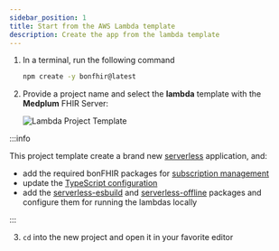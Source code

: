 ```yaml
---
sidebar_position: 1
title: Start from the AWS Lambda template
description: Create the app from the lambda template
---
```


1. In a terminal, run the following command

   ```bash
   npm create -y bonfhir@latest
   ```

2. Provide a project name and select the **lambda** template with the **Medplum** FHIR Server:

   ![Lambda Project Template](/img/docs/lambda-project-template.png)

:::info

This project template create a brand new [serverless](https://serverless.com/framework/) application, and:

- add the required bonFHIR packages for [subscription management](/packages/subscriptions)
- update the [TypeScript configuration](/packages/intro#typescript-configuration)
- add the [serverless-esbuild](https://www.serverless.com/plugins/serverless-esbuild) and [serverless-offline](https://www.serverless.com/plugins/serverless-offline)
  packages and configure them for running the lambdas locally

:::

3. `cd` into the new project and open it in your favorite editor
